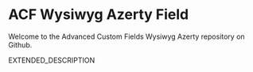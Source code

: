 # ACF Wysiwyg Azerty Field

Welcome to the Advanced Custom Fields Wysiwyg Azerty repository on Github.

EXTENDED_DESCRIPTION
